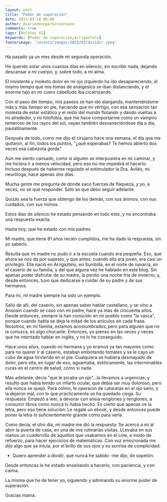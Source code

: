 ```yaml
---
layout: post
title: "Poder de superación"
date: 2023-03-18 06:00
author: diariodeunparkinsoniano
comments: true
tags: [Relatos XI] 
keywords: [Poder de superación,Arrigaztelu]
footerimage: '/assets/images/2023/03/dividir.jpeg'
---
```

Ha pasado ya un mes desde mi segunda operación.

He querido estar unos cuantos días en silencio, sin escribir nada, dejando descansar a mi cuerpo, y, sobre todo, a mi alma.

El insistente y molesto dolor en mi ojo izquierdo ha ido desapareciendo, al mismo tiempo que mis tomas de analgésico se iban distanciando, y el enorme tajo en mi cuero cabelludo iba cicatrizando.

Con el paso del tiempo, mis paseos se han ido alargando, manteniéndome más y más tiempo en pie, haciendo que mi vértigo, con esa sensación tan molesta de estar estático y el resto del mundo flotando y dando vueltas a mi alrededor, y mi fotofobia, que me hace comportarme como un vampiro temeroso de los rayos del sol, vayan también desvaneciéndose día a día, paulatínamente.

Después de todo, como me dijo el cirujano hace una semana, el día que me quitaron, al fin, todos los puntos, "¿qué esperabas? Te hemos abierto dos veces esa cabezota gorda"

Aún me siento cansado, como si alguien se interpusiera en mi caminar, y me hiciera ir a menos velocidad, pero eso no me impedirá el hacerlo. Incluso después de haberme regulado el estimulador la Dra. Avilés, mi neuróloga, hace apenas dos días.

Mucha gente me pregunta de donde saco fuerzas de flaqueza, y yo, a veces, no sé qué responder.
Sólo se que debo seguir adelante.

Quizás sea la fuerza que obtengo de los demás, con sus ánimos, con sus cuidados, con sus mimos.

Estos días de silencio he estado pensando en todo esto, y no encontraba una respuesta exacta.

Hasta hoy, que he estado con mis padres.

Mi madre, que tiene 81 años recién cumplidos, me ha dado la respuesta, sin yo saberlo.

Resulta que mi madre no pudo ir a la escuela cuando era pequeña. Eso, que ahora se nos da por supesto, y que antes, cuando ella era joven, era casi un privilegio.
Ella nació en Arrigaztelu, en Sumbilla, en el norte de navarra, en el caserío de su familia, y del que alguna vez he hablado en este blog.
Sin apenas poder disfrutar de su madre, la perdió una noche fría de invierno, y, desde entonces, tuvo que dedicarse a cuidar de su padre y de sus hermanos.

Para mí, mi madre siempre ha sido un ejemplo.

Salió de allí, del caserío, sin apenas saber hablar castellano, y se vino a Ansoain cuando se casó con mi padre, hace ya más de cincuenta años.
Desde entonces, siempre la han conocido en mi pueblo como "la vasca", porque cuando habla se deja la mitad de los artículos en cada frase.
Nosotros, en mi familia, estamos acostumbrados, pero para alguien que no la conozca, es algo chocante.
Entonces, yo pienso en las veces y veces que he intentado hablar en inglés, y no lo he conseguido.

Hace unos años, cuando mi hermana y yo eramos ya tan mayores como para no querer ir al caserío, estaban embotando tomates y se le cayo un cubo de agua hirviendo en el pie. Cualquiera se hubiera desmayado de dolor, pero ella, en lugar de eso, aguantaba, estóicamente, las interminables curas en el centro de salud, como si nada.

Más adelante, decía "que le picaba un ojo"...la llevamos a urgencias, y resultó que había tenido un infarto ocular, que debía ser muy doloroso, pero ella nunca se quejó. Para colmo, le operaron de cataratas en el ojo sano, y la dejaron mal, con lo que practicamente se ha quedado ciega. Su respuesta: Empezó a leer, a devorar con ansia renglones y renglones, a consumir libros como nunca lo había hecho. Es cierto que apenas ve la letra, pero eso tiene solución: Le regalé un ebook, y desde entonces puede poner la letra lo suficientemente grande como para verla.

Como decía, el otro día, mi madre me dió la respuesta: Se acercó a mí al abrir la puerta de casa, en una de mis rutinarias visitas. LLevaba en sus manos un cuadernillo de aquellos que usabamos en el cole, a modo de refuerzo, para hacer ejercicios de matemáticas.
Con voz emocionada me dijo algo que ya intuía, por el brillo de sus ojos y su sonrisa de complicidad:

- Quiero aprender a dividir, que nunca he sabido -me dijo, de sopetón.

Desde entonces le he estado enseñando a hacerlo, con paciencia, y con calma.

La misma que he de tener yo, siguiendo y admirando su enorme poder de superación.

Gracias mamá.



